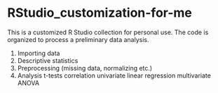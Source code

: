 # RStudio_customization-for-me
This is a customized R Studio collection for personal use.
The code is organized to process a preliminary data analysis.
1. Importing data
2. Descriptive statistics
3. Preprocessing (missing data, normalizing etc.)
4. Analysis
  t-tests
  correlation
  univariate linear regression
  multivariate ANOVA
  
